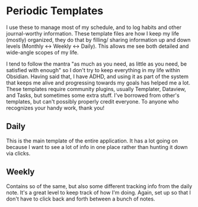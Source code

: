# Periodic Templates

I use these to manage most of my schedule, and to log habits and other journal-worthy information. These template files are how I keep my life (mostly) organized, they do that by filling/ sharing information up and down levels (Monthly <-> Weekly <-> Daily). This allows me see both detailed and wide-angle scopes of my life.

I tend to follow the mantra "as much as you need, as little as you need, be satisfied with enough" so I don't try to keep everything in my life within Obsidian. Having said that, I have ADHD, and using it as part of the system that keeps me alive and progressing towards my goals has helped me a lot. These templates require community plugins, usually Templater, Dataview, and Tasks, but sometimes some extra stuff. I've borrowed from other's templates, but can't possibly properly credit everyone. To anyone who recognizes your handy work, thank you!

## Daily
This is the main template of the entire application. It has a lot going on because I want to see a lot of info in one place rather than hunting it down via clicks. 

## Weekly
Contains so of the same, but also some different tracking info from the daily note. It's a great level to keep track of how I'm doing. Again, set up so that I don't have to click back and forth between a bunch of notes.